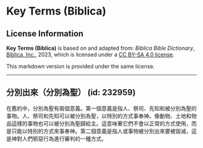 # Key Terms (Biblica)

## License Information

**Key Terms (Biblica)** is based on and adapted from: _Biblica Bible Dictionary_, [Biblica, Inc.](https://www.biblica.com/), 2023, which is licensed under a [CC BY-SA 4.0 license](https://creativecommons.org/licenses/by-sa/4.0/legalcode.en).

This markdown version is provided under the same license.



--------------------------------

## 分別出來（分別為聖） (id: 232959)

在舊約中，分別為聖有兩個意義。第一個意義是指人、祭司、先知和被分別為聖的事物。人、祭司和先知可以被分別為聖，以特別的方式事奉神。像動物、土地和物品這樣的事物也可以被分別為聖歸給主。這意味著它們不會以正常的方式使用，而是只能以特別的方式來事奉神。第二個意義是指人或事物被分別出來要被毀滅，這是神對人們邪惡行為進行審判的一種方式。


